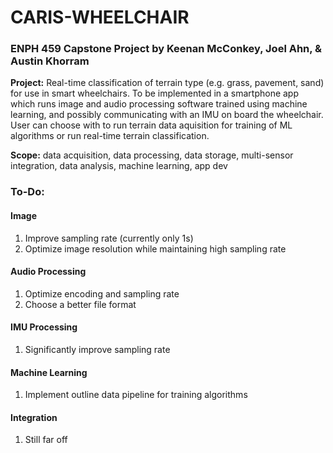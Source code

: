 # CARIS-WHEELCHAIR
### ENPH 459 Capstone Project by Keenan McConkey, Joel Ahn, &amp; Austin Khorram

**Project:** Real-time classification of terrain type (e.g. grass, pavement, sand) for use in smart wheelchairs. To be implemented in a smartphone app which runs image and audio processing software trained using machine learning, and possibly communicating with an IMU on board the wheelchair. User can choose with to run terrain data aquisition for training of ML algorithms or run real-time terrain classification.

**Scope:** data acquisition, data processing, data storage, multi-sensor integration, data analysis, machine learning, app dev

### To-Do:

#### Image

1. Improve sampling rate (currently only 1s)
2. Optimize image resolution while maintaining high sampling rate

#### Audio Processing

1. Optimize encoding and sampling rate
2. Choose a better file format

#### IMU Processing

1. Significantly improve sampling rate

#### Machine Learning

1. Implement outline data pipeline for training algorithms

#### Integration

1. Still far off
